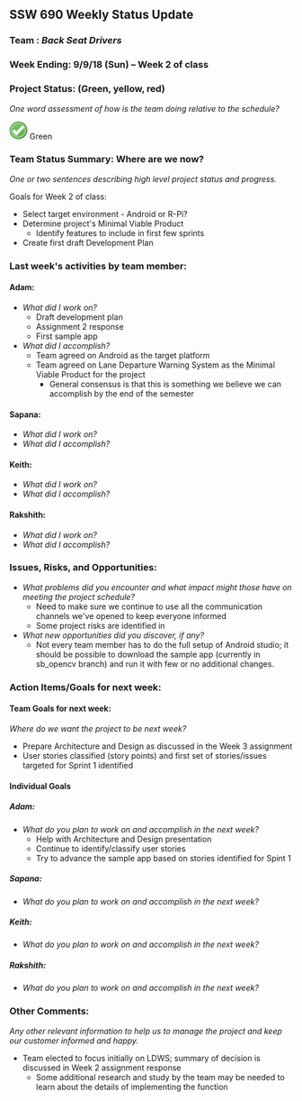 ## SSW 690 Weekly Status Update 

### Team : _Back Seat Drivers_

### Week Ending: 9/9/18 (Sun) – Week 2 of class

### Project Status: (Green, yellow, red)

_One word assessment of how is the team doing relative to the schedule?_

![Green](https://github.com/Scarabyte/SSW690-Project/blob/master/docs/StatusUpdates/status_green.png?raw=true) Green

### Team Status Summary: Where are we now?

_One or two sentences describing high level project status and progress._

Goals for Week 2 of class:
* Select target environment - Android or R-Pi?
* Determine project's Minimal Viable Product
  * Identify features to include in first few sprints
* Create first draft Development Plan


### Last week&#39;s activities by team member:

#### Adam:

* _What did I work on?_
  * Draft development plan
  * Assignment 2 response
  * First sample app
* _What did I accomplish?_
  * Team agreed on Android as the target platform
  * Team agreed on Lane Departure Warning System as the Minimal Viable Product for the project
    * General consensus is that this is something we believe we can accomplish by the end of the semester

#### Sapana:

* _What did I work on?_
* _What did I accomplish?_

#### Keith:

* _What did I work on?_
* _What did I accomplish?_

#### Rakshith:

* _What did I work on?_
* _What did I accomplish?_

### Issues, Risks, and Opportunities:

* _What problems did you encounter and what impact might those have on meeting the project schedule?_
  * Need to make sure we continue to use all the communication channels we've opened to keep everyone informed
  * Some project risks are identified in 
* _What new opportunities did you discover, if any?_
  * Not every team member has to do the full setup of Android studio; it should be possible to download the sample app (currently in sb_opencv branch) and run it with few or no additional changes.

### Action Items/Goals for next week:

#### Team Goals for next week:

_Where do we want the project to be next week?_
  * Prepare Architecture and Design as discussed in the Week 3 assignment
  * User stories classified (story points) and first set of stories/issues targeted for Sprint 1 identified

#### Individual Goals

##### Adam:

* _What do you plan to work on and accomplish in the next week?_
  * Help with Architecture and Design presentation
  * Continue to identify/classify user stories
  * Try to advance the sample app based on stories identified for Spint 1

##### Sapana:

* _What do you plan to work on and accomplish in the next week?_

##### Keith:

* _What do you plan to work on and accomplish in the next week?_

##### Rakshith:

* _What do you plan to work on and accomplish in the next week?_

### Other Comments:

_Any other relevant information to help us to manage the project and keep our customer informed and happy._
* Team elected to focus initially on LDWS; summary of decision is discussed in Week 2 assignment response
  * Some additional research and study by the team may be needed to learn about the details of implementing the function
